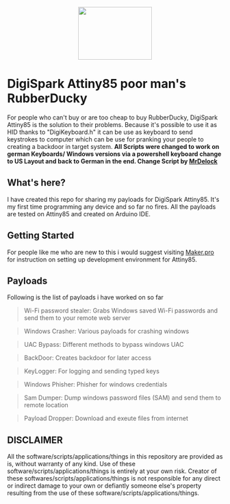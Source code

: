 <p align="center">
<img src="https://i.ibb.co/jZ2wvX0/NEWEV-AT.png" width="172" height="123">
</p>

# DigiSpark Attiny85 poor man's RubberDucky
For people who can't buy or are too cheap to buy RubberDucky, DigiSpark Attiny85 is the solution to their problems. Because it's possible to use it as HID thanks to "DigiKeyboard.h" it can be use as keyboard to send keystrokes to computer which can be use for pranking your people to creating a backdoor in target system.
**All Scripts were changed to work on german Keyboards/ Windows versions via a powershell keyboard change to US Layout and back to German in the end. Change Script by [ MrDelock](https://github.com/MimicLynx/DigiSparkDELayout)**

## What's here?
I have created this repo for sharing my payloads for DigiSpark Attiny85. It's my first time programming any device and so far no fires. All the payloads are tested on Attiny85 and created on Arduino IDE.

## Getting Started
For people like me who are new to this i would suggest visiting [Maker.pro](https://maker.pro/arduino/projects/how-to-build-a-rubber-ducky-usb-with-arduino-using-a-digispark-module) for instruction on setting up development environment for Attiny85.

## Payloads
Following is the list of payloads i have worked on so far

>Wi-Fi password stealer: Grabs Windows saved Wi-Fi passwords and send them to your remote web server

>Windows Crasher: Various payloads for crashing windows

>UAC Bypass: Different methods to bypass windows UAC

>BackDoor: Creates backdoor for later access

>KeyLogger: For logging and sending typed keys

>Windows Phisher: Phisher for windows credentials

>Sam Dumper: Dump windows password files (SAM) and send them to remote location

>Payload Dropper: Download and exeute files from internet

## DISCLAIMER
All the software/scripts/applications/things in this repository are provided as is, without warranty of any kind. Use of these software/scripts/applications/things is entirely at your own risk. Creator of these softwares/scripts/applications/things is not responsible for any direct or indirect damage to your own or defiantly someone else's property resulting from the use of these software/scripts/applications/things.
